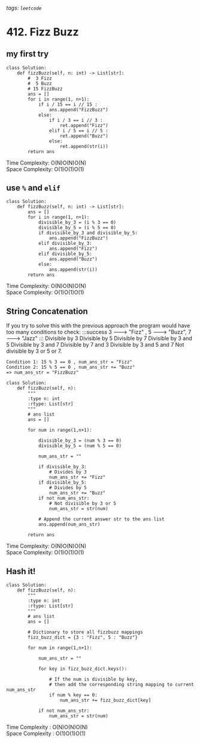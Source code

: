###### tags: `leetcode`
# 412. Fizz Buzz
## my first try
```python=
class Solution:
    def fizzBuzz(self, n: int) -> List[str]:
        #  3 Fizz
        #  5 Buzz
        # 15 FizzBuzz
        ans = []
        for i in range(1, n+1):
            if i / 15 == i // 15 :
                ans.append("FizzBuzz")
            else:
                if i / 3 == i // 3 :
                    ret.append("Fizz")
                elif i / 5 == i // 5 :
                    ret.append("Buzz")
                else:
                    ret.append(str(i))
        return ans
``` 
Time Complexity: O(N)O(N)O(N)  
Space Complexity: O(1)O(1)O(1)
## use `%` and `elif`
```python=
class Solution:
    def fizzBuzz(self, n: int) -> List[str]:
        ans = []
        for i in range(1, n+1):
            divisible_by_3 = (i % 3 == 0)
            divisible_by_5 = (i % 5 == 0)
            if divisible_by_3 and divisible_by_5:
                ans.append("FizzBuzz")
            elif divisible_by_3:
                ans.append("Fizz")
            elif divisible_by_5:
                ans.append("Buzz")
            else:
                ans.append(str(i))
        return ans
```
Time Complexity: O(N)O(N)O(N)  
Space Complexity: O(1)O(1)O(1)
## String Concatenation

If you try to solve this with the previous approach the program would have too many conditions to check:
:::success
3 ---> "Fizz" , 5 ---> "Buzz", 7 ---> "Jazz"
:::
    Divisible by 3
    Divisible by 5
    Divisible by 7
    Divisible by 3 and 5
    Divisible by 3 and 7
    Divisible by 7 and 3
    Divisible by 3 and 5 and 7
    Not divisible by 3 or 5 or 7.
```
Condition 1: 15 % 3 == 0 , num_ans_str = "Fizz"
Condition 2: 15 % 5 == 0 , num_ans_str += "Buzz"
=> num_ans_str = "FizzBuzz"
```

```python=
class Solution:
    def fizzBuzz(self, n):
        """
        :type n: int
        :rtype: List[str]
        """
        # ans list
        ans = []

        for num in range(1,n+1):

            divisible_by_3 = (num % 3 == 0)
            divisible_by_5 = (num % 5 == 0)

            num_ans_str = ""

            if divisible_by_3:
                # Divides by 3
                num_ans_str += "Fizz"
            if divisible_by_5:
                # Divides by 5
                num_ans_str += "Buzz"
            if not num_ans_str:
                # Not divisible by 3 or 5
                num_ans_str = str(num)

            # Append the current answer str to the ans list
            ans.append(num_ans_str)  

        return ans
```

Time Complexity: O(N)O(N)O(N)  
Space Complexity: O(1)O(1)O(1)

## Hash it!

```python=
class Solution:
    def fizzBuzz(self, n):
        """
        :type n: int
        :rtype: List[str]
        """
        # ans list
        ans = []

        # Dictionary to store all fizzbuzz mappings
        fizz_buzz_dict = {3 : "Fizz", 5 : "Buzz"}

        for num in range(1,n+1):

            num_ans_str = ""

            for key in fizz_buzz_dict.keys():

                # If the num is divisible by key,
                # then add the corresponding string mapping to current num_ans_str
                if num % key == 0:
                    num_ans_str += fizz_buzz_dict[key]

            if not num_ans_str:
                num_ans_str = str(num)

```
Time Complexity : O(N)O(N)O(N)  
Space Complexity : O(1)O(1)O(1)